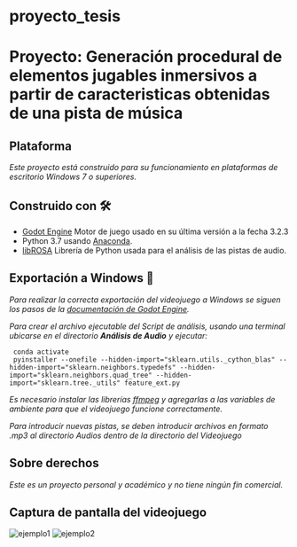 # proyecto_tesis
# Proyecto: Generación procedural de elementos jugables inmersivos a partir de caracteristicas obtenidas de una pista de música

## Plataforma

_Este proyecto está construido para su funcionamiento en plataformas de escritorio Windows 7 o superiores._

## Construido con 🛠

* [Godot Engine](https://godotengine.org/download/windows) Motor de juego usado en su última versión a la fecha 3.2.3
* Python 3.7 usando [Anaconda](https://www.anaconda.com).
* [libROSA](https://librosa.org) Librería de Python usada para el análisis de las pistas de audio.

## Exportación a Windows 👾

_Para realizar la correcta exportación del videojuego a Windows se siguen los pasos de la [documentación de Godot Engine](https://docs.godotengine.org/es/stable/getting_started/workflow/export/exporting_for_pc.html)._

_Para crear el archivo ejecutable del Script de análisis, usando una terminal ubicarse en el directorio <b>Análisis de Audio</b> y ejecutar:_

```
 conda activate
 pyinstaller --onefile --hidden-import="sklearn.utils._cython_blas" --hidden-import="sklearn.neighbors.typedefs" --hidden-import="sklearn.neighbors.quad_tree" --hidden-import="sklearn.tree._utils" feature_ext.py

```

_Es necesario instalar las librerías [ffmpeg](https://ffmpeg.org/download.html) y agregarlas a las variables de ambiente para que el videojuego funcione correctamente._

_Para introducir nuevas pistas, se deben introducir archivos en formato .mp3 al directorio Audios dentro de la directorio del Videojuego_

## Sobre derechos

_Este es un proyecto personal y académico y no tiene ningún fin comercial._

## Captura de pantalla del videojuego

![ejemplo1](ScreenShots/test1.GIF)
![ejemplo2](ScreenShots/test2.GIF)


